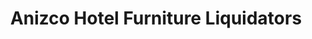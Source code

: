 ---
title: "Anizco Hotel Furniture Liquidators"
url: /vancouver/anizco-hotel-furniture-liquidators/
shop: Möbel
---